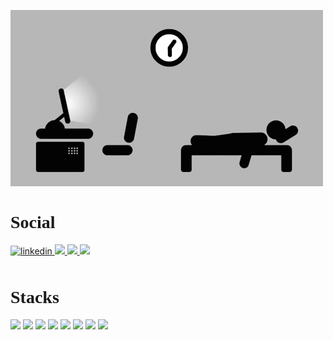 

<img 
  src="./img/KY0J.gif" 
  alt="gif"
/>

<h1 style="font-family: montserrat; font-weight: bold">Social</h1>
<div>
  <a href="https://www.linkedin.com/in/daniel-sattarzanov-2b8553238">
    <img 
      src="https://img.shields.io/badge/LinkedIn-blue?logo=linkedin&logoColor=white&style=for-the-badge"
      alt="linkedin"
    />
  </a>
  <a href="https://t.me/sattarzanov">
    <img 
      src="https://img.shields.io/badge/Telegram-lightblue?logo=telegram&logoColor=white&style=for-the-badge"
    />
  </a>
  <a href="mailto:sattarzhanovdev@gmail.com">
    <img 
      src="https://img.shields.io/badge/gmail-red?logo=gmail&logoColor=white&style=for-the-badge"
    />
  </a>
  <a href="https://instagram.com/sattarzanov_">
    <img 
      src="https://img.shields.io/badge/instagram-green?logo=instagram&logoColor=white&style=for-the-badge"
    />
  </a>
</div>

<h1 style="font-family: montserrat; font-weight: bold; margin-top: 50px;">Stacks</h1>
<div style="margin-bottom: 50px">
  <img 
    src="https://img.shields.io/badge/html-red?logo=html&logoColor=red&style=for-the-badge"
  />
  <img 
    src="https://img.shields.io/badge/css-blue?logo=html&logoColor=red&style=for-the-badge"
  />
  <img 
    src="https://img.shields.io/badge/javascript-yellow?logo=html&logoColor=red&style=for-the-badge"
  />
  <img 
    src="https://img.shields.io/badge/typescript-blue?logo=html&logoColor=red&style=for-the-badge"
  />
  <img 
    src="https://img.shields.io/badge/scss-pink?logo=html&logoColor=red&style=for-the-badge"
  />
  <img 
    src="https://img.shields.io/badge/react-lightblue?logo=html&logoColor=red&style=for-the-badge"
  />
  <img 
    src="https://img.shields.io/badge/Rest api-green?logo=html&logoColor=red&style=for-the-badge"
  />
  <img 
    src="https://img.shields.io/badge/axios-lightgreen?logo=html&logoColor=red&style=for-the-badge"
  />
  
</div>


<link rel="preconnect" href="https://fonts.googleapis.com">
<link rel="preconnect" href="https://fonts.gstatic.com" crossorigin>
<link href="https://fonts.googleapis.com/css2?family=Montserrat:wght@400;500&display=swap" rel="stylesheet">
